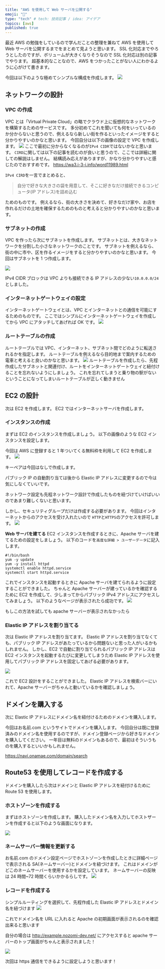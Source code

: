 ```yaml
---
title: "AWS を使用して Web サーバを公開する"
emoji: "🤖"
type: "tech" # tech: 技術記事 / idea: アイデア
topics: [aws]
published: true
---
```


最近 AWS の勉強をしているので学んだことの整理を兼ねて AWS を使用して Web サーバを公開するまでをまとめて見ようと思います。
SSL 化対応までやろうとしたのですが、ボリュームが大きくなりそうなので SSL 化対応は別の記事でやります。
超基本的なことなので、AWS をつかったことがない人にわかるように心がけて書きます。

今回は以下のような極めてシンプルな構成を作成します。
![](https://storage.googleapis.com/zenn-user-upload/bb4cf8682c36-20230214.png)

## ネットワークの設計

### VPC の作成

VPC とは「Virtual Private Cloud」の略でクラウド上に仮想的なネットワークを構築するためのサービスです。
多分初めてこれを聞いても何をいっているのか分からないと思うので、例えるなら新しい街を作るといったイメージをすると分かりやすいのかなと思います。
今回自分は以下の画像の設定で VPC を作成します。
![](https://storage.googleapis.com/zenn-user-upload/9ac15269583c-20230216.png)
ここで最初に分からなくなるのが`IPv4 CIDR`ではないかなと思います。
`CIRD`に関しては以下の記事を読むのが良いと思うので、ここでは詳細に関しての解説はしません。
結構読み応えがありますが、かなり分かりやすいと感じたのでおすすめです。
https://wa3.i-3-i.info/word11989.html

`IPv4 CIRD`を一言でまとめると、

> 自分で好きな大きさの袋を用意して、そこに好きなだけ接続できるコンピュータ(IP アドレス)を詰め込む

ためのものです。
例えるなら、街の大きさを決めて、好きなだけ家や、お店を作れるだけの土地を確保するためのものと考えると分かりやすいのかなと思います。

### サブネットの作成

VPC を作ったら次にサブネットを作成します。
サブネットとは、大きなネットワークを分割した小さなネットワークのことです。
サブネットを例えるなら、街の中に市や、区を作るイメージをすると分かりやすいのかなと思います。
今回はサブネットを 1 つ作成します。

![](https://storage.googleapis.com/zenn-user-upload/e4daad7b5691-20230216.png)

IPv4 CIDR ブロックは VPC よりも接続できる IP アドレスの少ない`10.0.0.0/24`としました。

### インターネットゲートウェイの設定

インターネットゲートウェイとは、VPC とインターネットとの通信を可能にするためのものです。
ここではシンプルにインターネットゲートウェイを作成してから VPC にアタッチしてあげれば OK です。
![](https://storage.googleapis.com/zenn-user-upload/7811feba6e09-20230216.png)

### ルートテーブルの作成

ルートテーブルでは VPC、インターネット、サブネット間でどのように転送されるかを指定します。
ルートテーブルを例えるなら目的地まで案内するための電車と考えると良いのかなと思います。
![](https://storage.googleapis.com/zenn-user-upload/bf1720f2008a-20230216.png)
ルートテーブルを作成したら、先程作成したサブネットと関連付け、ルートをインターネットゲートウェイと紐付けることを忘れないようにしましょう。
これを忘れてしまうと乗り物の駅がないということになってしまいルートテーブルが正しく動きません

## EC2 の設計

次は EC2 を作成します。
EC2 ではインターネットサーバを作成します。

### インスタンスの作成

まずは EC2 のインスタンスを作成しましょう。
以下の画像のような EC2 インスタンスを設定します。

今回は AWS に登録すると 1 年ついてくる無料枠を利用して EC2 を作成します。
![](https://storage.googleapis.com/zenn-user-upload/529ec7ed8420-20230216.png)

キーペアは今回はなしで作成します。

パブリック IP の自動割り当ては後から Elastic IP アドレスに変更するので今は気にしなくていいです。

ネットワーク設定も先程ネットワーク設計で作成したものを紐づけていけばいいのであまり難しくないと思います。

しかし、セキュリティグループだけは作成する必要があります。
今回はインターネットからのアクセスを受け入れたいので `HTTP`と`HTTPS`のアクセスを許可します。
![](https://storage.googleapis.com/zenn-user-upload/10370dadea58-20230216.png)

**Web サーバを建てる**
EC2 インスタンスを作成するときに、Apache サーバを建てるための設定をしましょう。
以下のコードを`高度な詳細 > ユーザーデータ`に記入します。

```
#!/bin/bash
yum -y update
yum -y install httpd
systemctl enable httpd.service
systemctl start httpd.service
```

これでインスタンスを起動するときに Apache サーバを建てられるように設定することができました。
ちゃんと Apache サーバーが建っているかを確認するために EC2 を作成して、少しまってからパブリック IPv4 アドレスにアクセスしてみましょう。
以下のようなページが表示されたら成功です。
![](https://storage.googleapis.com/zenn-user-upload/4b053eddf7f6-20230221.png)

もしこの方法を試しても apache サーバーが表示されなかったら

### Elastic IP アドレスを割り当てる

次は Elastic IP アドレスを割り当てます。
Elastic IP アドレスを割り当てなくても、パブリック IP アドレスがあたっているから問題ないと思った人がいるかもしれません。
しかし、EC2 で自動に割り当てられるパブリック IP アドレスは EC2 インスタンスを起動するたびに変更してしまうため Elastic IP アドレスを使用してパブリック IP アドレスを固定してあげる必要があります。

![](https://storage.googleapis.com/zenn-user-upload/1c8ee5f71179-20230221.png)

これで EC2 設計をすることができました。
Elastic IP アドレスを検索バーにいれて、Apache サーバーがちゃんと動いているかを確認しましょう。

## ドメインを購入する

次に Elastic IP アドレスにドメイン名を紐付けるためのドメインを購入します。

<!-- 無料ドメインサイトでも良いかも -->

今回はお名前.com というサイトでドメインを購入します。
今回自分は既に登録済みのドメイン名を使用するのですが、ドメイン登録ページから好きなドメインを購入してください。
一年目は無料のドメインもあるので、最初はそういうものを購入するといいかもしれません。

https://navi.onamae.com/domain/search

## Route53 を使用してレコードを作成する

ドメインを購入したら次はドメインと Elastic IP アドレスを紐付けるために Route 53 を使用します。

### ホストゾーンを作成する

まずはホストゾーンを作成します。
購入したドメイン名を入力してホストザーンを作成すると以下のような画面になります。

![](https://storage.googleapis.com/zenn-user-upload/257ce42ca856-20230221.png)

### ネームサーバー情報を更新する

お名前.com のドメイン設定ページでホストゾーンを作成したときに詳細ページで表示される SA(ネームサーバー)とドメインを紐づけます。
これはドメインがどこのネームサーバーを使用するかを設定しています。
ネームサーバーの反映は 24 時間~72 時間くらいかかるらしです。
![](https://storage.googleapis.com/zenn-user-upload/a8c80efab8d8-20230221.png)

### レコードを作成する

シンプルルーティングを選択して、先程作成した Elastic IP アドレスとドメイン名を紐づけます
![](https://storage.googleapis.com/zenn-user-upload/d6d223c31061-20230221.png)

これでドメイン名を URL に入れると Apache の初期画面が表示されるのを確認出来ると思います

自分の場合は http://example.nozomi-dev.net/ にアクセスすると apache サーバーのトップ画面がちゃんと表示されました！

![](https://storage.googleapis.com/zenn-user-upload/4b053eddf7f6-20230221.png)

次回は https 通信をできるように設定しようと思います！
